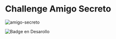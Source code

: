 <h1>Challenge Amigo Secreto</h1>

![amigo-secreto](https://github.com/user-attachments/assets/166c9944-f588-4867-9d62-85d517e952d4)

![Badge en Desarollo](https://img.shields.io/badge/STATUS-EN%20DESAROLLO-green)


